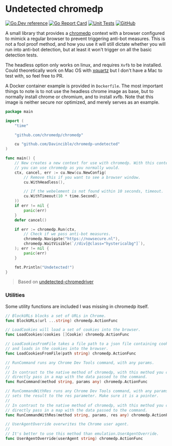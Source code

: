 # Undetected chromedp 

[![Go.Dev reference](https://img.shields.io/badge/go.dev-reference-007d9c?logo=go&logoColor=white&style=flat)](https://pkg.go.dev/github.com/Davincible/chromedp-undetected?tab=doc) [![Go Report Card](https://goreportcard.com/badge/github.com/Davincible/chromedp-undetected)](https://goreportcard.com/report/github.com/Davincible/chromedp-undetected) [![Unit Tests](https://github.com/Davincible/chromedp-undetected/actions/workflows/main.yaml/badge.svg)](https://github.com/Davincible/chromedp-undetected/actions/workflows/main.yaml) [![GitHub](https://img.shields.io/github/license/Davincible/chromedp-undetected)](https://github.com/Davincible/chromedp-undetected/blob/master/LICENSE)

A small library that provides a [chromedp](https://github.com/chromedp/chromedp) 
context with a browser configured to mimick a regular browser to prevent 
triggering anti-bot measures. This is not a fool proof method, and how you use 
it will still dictate whether you will run into anti-bot detection, but at 
least it won't trigger on all the basic detection tests.

The headless option only works on linux, and requires `Xvfb` to be installed.
Could theoretically work on Mac OS with [xquartz](https://www.xquartz.org/)
but I don't have a Mac to test with, so feel free to PR.

A Docker container example is provided in `Dockerfile`. The most important things
to note is to not use the headless chrome image as base, but to normally install 
chrome or chromium, and to install xvfb. Note that this image is neither secure
nor optimized, and merely serves as an example.

```go
package main

import (
	"time"

	"github.com/chromedp/chromedp"

	cu "github.com/Davincible/chromedp-undetected"
)

func main() {
	// New creates a new context for use with chromedp. With this context
	// you can use chromedp as you normally would.
	ctx, cancel, err := cu.New(cu.NewConfig(
		// Remove this if you want to see a browser window.
		cu.WithHeadless(),

		// If the webelement is not found within 10 seconds, timeout.
		cu.WithTimeout(10 * time.Second),
	))
	if err != nil {
		panic(err)
	}
	defer cancel()

	if err := chromedp.Run(ctx,
		// Check if we pass anti-bot measures.
		chromedp.Navigate("https://nowsecure.nl"),
		chromedp.WaitVisible(`//div[@class="hystericalbg"]`),
	); err != nil {
		panic(err)
	}

	fmt.Println("Undetected!")
}
```

> Based on [undetected-chromedriver](https://github.com/ultrafunkamsterdam/undetected-chromedriver)

### Utilities

Some utility functions are included I was missing in chromedp itself.

```go
// BlockURLs blocks a set of URLs in Chrome.
func BlockURLs(url ...string) chromedp.ActionFunc 

// LoadCookies will load a set of cookies into the browser.
func LoadCookies(cookies []Cookie) chromedp.ActionFunc

// LoadCookiesFromFile takes a file path to a json file containing cookies,
// and loads in the cookies into the browser.
func LoadCookiesFromFile(path string) chromedp.ActionFunc

// RunCommand runs any Chrome Dev Tools command, with any params.
// 
// In contrast to the native method of chromedp, with this method you can
// directly pass in a map with the data passed to the command.
func RunCommand(method string, params any) chromedp.ActionFunc

// RunCommandWithRes runs any Chrome Dev Tools command, with any params and
// sets the result to the res parameter. Make sure it is a pointer.
// 
// In contrast to the native method of chromedp, with this method you can
// directly pass in a map with the data passed to the command.
func RunCommandWithRes(method string, params, res any) chromedp.ActionFunc

// UserAgentOverride overwrites the Chrome user agent.
// 
// It's better to use this method than emulation.UserAgentOverride.
func UserAgentOverride(userAgent string) chromedp.ActionFunc
```
